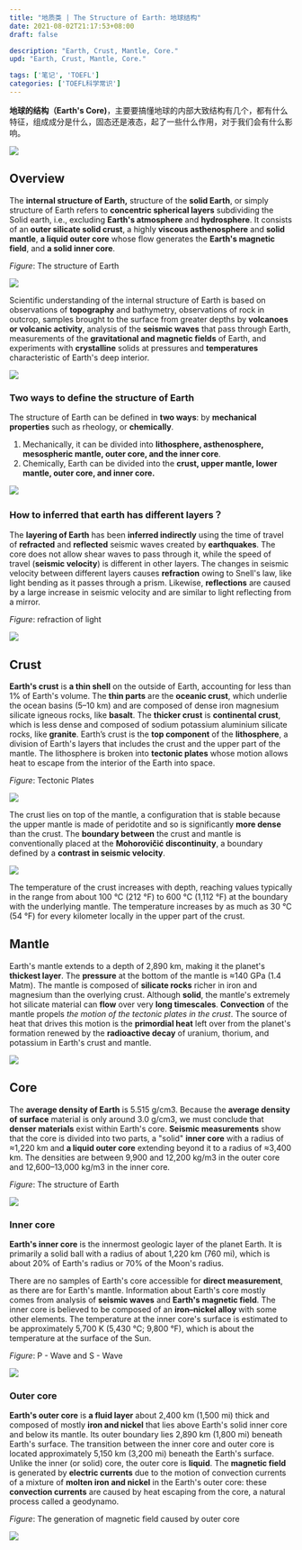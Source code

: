 ```yaml
---
title: "地质类 | The Structure of Earth: 地球结构"
date: 2021-08-02T21:17:53+08:00
draft: false

description: "Earth, Crust, Mantle, Core."
upd: "Earth, Crust, Mantle, Core."

tags: ['笔记', 'TOEFL']
categories: ['TOEFL科学常识']
---
```


<!--more-->

**地球的结构（Earth's Core)**，主要要搞懂地球的内部大致结构有几个，都有什么特征，组成成分是什么，固态还是液态，起了一些什么作用，对于我们会有什么影响。

![](https://cdn.jsdelivr.net/gh/henrywu97/FigBed@master/2021/EarthStructure.jpg)

## Overview

The **internal structure of Earth,** structure of the **solid Earth**, or simply structure of Earth refers to **concentric spherical layers** subdividing the Solid earth, i.e., excluding **Earth's atmosphere** and **hydrosphere**. It consists of an **outer silicate solid crust**, a highly **viscous asthenosphere** and **solid mantle**, **a liquid outer core** whose flow generates the **Earth's magnetic field**, and **a solid inner core**.

*Figure*: The structure of Earth

![](https://cdn.jsdelivr.net/gh/henrywu97/FigBed@master/2021/CompositionalLayers.jpg)

Scientific understanding of the internal structure of Earth is based on observations of **topography** and bathymetry, observations of rock in outcrop, samples brought to the surface from greater depths by **volcanoes or volcanic activity**, analysis of the **seismic waves** that pass through Earth, measurements of the **gravitational and magnetic fields** of Earth, and experiments with **crystalline** solids at pressures and **temperatures** characteristic of Earth's deep interior.

![](https://cdn.jsdelivr.net/gh/henrywu97/FigBed@master/2021/SeismicWaves.jpg)

### Two ways to define the structure of Earth

The structure of Earth can be defined in **two ways**: by **mechanical properties** such as rheology, or **chemically**.

1. Mechanically, it can be divided into **lithosphere, asthenosphere, mesospheric mantle, outer core, and the inner core**.
2. Chemically, Earth can be divided into the **crust, upper mantle, lower mantle, outer core, and inner core.**

![](https://cdn.jsdelivr.net/gh/henrywu97/FigBed@master/2021/Compositional&MechanicalLayers1.jpg)



### How to inferred that earth has different layers？

The **layering of Earth** has been **inferred indirectly** using the time of travel of **refracted** and **reflected** seismic waves created by **earthquakes**. The core does not allow shear waves to pass through it, while the speed of travel (**seismic velocity**) is different in other layers. The changes in seismic velocity between different layers causes **refraction** owing to Snell's law, like light bending as it passes through a prism. Likewise, **reflections** are caused by a large increase in seismic velocity and are similar to light reflecting from a mirror.

*Figure*: refraction of light

![](https://cdn.jsdelivr.net/gh/henrywu97/FigBed@master/2021/LightRefraction.jpg)

## Crust

**Earth's crust** is **a thin shell** on the outside of Earth, accounting for less than 1% of Earth's volume. The **thin parts** are the **oceanic crust**, which underlie the ocean basins (5–10 km) and are composed of dense iron magnesium silicate igneous rocks, like **basalt**. The **thicker crust** is **continental crust**, which is less dense and composed of sodium potassium aluminium silicate rocks, like **granite**. Earth’s crust is the **top component** of the **lithosphere**, a division of Earth's layers that includes the crust and the upper part of the mantle. The lithosphere is broken into **tectonic plates** whose motion allows heat to escape from the interior of the Earth into space.

*Figure*: Tectonic Plates

![](https://cdn.jsdelivr.net/gh/henrywu97/FigBed@master/2021/TectonicPlates.jpg)

The crust lies on top of the mantle, a configuration that is stable because the upper mantle is made of peridotite and so is significantly **more dense** than the crust. The **boundary between** the crust and mantle is conventionally placed at the **Mohorovičić discontinuity**, a boundary defined by a **contrast in seismic velocity**.

![](https://cdn.jsdelivr.net/gh/henrywu97/FigBed@master/2021/MohorovičićDiscontinuity.jpg)

The temperature of the crust increases with depth, reaching values typically in the range from about 100 °C (212 °F) to 600 °C (1,112 °F) at the boundary with the underlying mantle. The temperature increases by as much as 30 °C (54 °F) for every kilometer locally in the upper part of the crust.

## Mantle

Earth's mantle extends to a depth of 2,890 km, making it the planet's **thickest layer**. The **pressure** at the bottom of the mantle is ≈140 GPa (1.4 Matm). The mantle is composed of **silicate rocks** richer in iron and magnesium than the overlying crust. Although **solid**, the mantle's extremely hot silicate material can **flow** over very **long timescales**. **Convection** of the mantle propels *the motion of the tectonic plates in the crust*. The source of heat that drives this motion is the **primordial heat** left over from the planet's formation renewed by the **radioactive decay** of uranium, thorium, and potassium in Earth's crust and mantle.

![](https://cdn.jsdelivr.net/gh/henrywu97/FigBed@master/2021/EarthLayers.jpg)

## Core

The **average density of Earth** is 5.515 g/cm3. Because the **average density of surface** material is only around 3.0 g/cm3, we must conclude that **denser materials** exist within Earth's core. **Seismic measurements** show that the core is divided into two parts, a "solid" **inner core** with a radius of ≈1,220 km and **a liquid outer core** extending beyond it to a radius of ≈3,400 km. The densities are between 9,900 and 12,200 kg/m3 in the outer core and 12,600–13,000 kg/m3 in the inner core.

*Figure*: The structure of Earth

![](https://cdn.jsdelivr.net/gh/henrywu97/FigBed@master/2021/EarthLayers1.jpg)

### Inner core

**Earth's inner core** is the innermost geologic layer of the planet Earth. It is primarily a solid ball with a radius of about 1,220 km (760 mi), which is about 20% of Earth's radius or 70% of the Moon's radius.

There are no samples of Earth's core accessible for **direct measurement**, as there are for Earth's mantle. Information about Earth's core mostly comes from analysis of **seismic waves** and **Earth's magnetic field**. The inner core is believed to be composed of an **iron–nickel alloy** with some other elements. The temperature at the inner core's surface is estimated to be approximately 5,700 K (5,430 °C; 9,800 °F), which is about the temperature at the surface of the Sun.

*Figure*: P - Wave and S - Wave

![](https://cdn.jsdelivr.net/gh/henrywu97/FigBed@master/2021/P&SWave.jpg)

### Outer core

**Earth's outer core** is **a fluid layer** about 2,400 km (1,500 mi) thick and composed of mostly **iron and nickel** that lies above Earth's solid inner core and below its mantle. Its outer boundary lies 2,890 km (1,800 mi) beneath Earth's surface. The transition between the inner core and outer core is located approximately 5,150 km (3,200 mi) beneath the Earth's surface. Unlike the inner (or solid) core, the outer core is **liquid**. The **magnetic field** is generated by **electric currents** due to the motion of convection currents of a mixture of **molten iron and nickel** in the Earth's outer core: these **convection currents** are caused by heat escaping from the core, a natural process called a geodynamo.

*Figure*: The generation of magnetic field caused by outer core

![](https://cdn.jsdelivr.net/gh/henrywu97/FigBed@master/2021/OuterCoreMagneticField.jpg)
